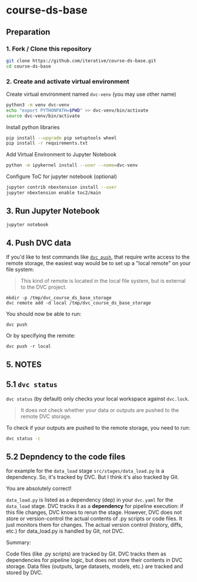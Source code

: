 # course-ds-base

## Preparation

### 1. Fork / Clone this repository

```bash
git clone https://github.com/iterative/course-ds-base.git
cd course-ds-base
```

### 2. Create and activate virtual environment

Create virtual environment named `dvc-venv` (you may use other name)

```bash
python3 -m venv dvc-venv
echo "export PYTHONPATH=$PWD" >> dvc-venv/bin/activate
source dvc-venv/bin/activate
```

Install python libraries

```bash
pip install --upgrade pip setuptools wheel
pip install -r requirements.txt
```

Add Virtual Environment to Jupyter Notebook

```bash
python -m ipykernel install --user --name=dvc-venv
```

Configure ToC for jupyter notebook (optional)

```bash
jupyter contrib nbextension install --user
jupyter nbextension enable toc2/main
```

## 3. Run Jupyter Notebook

```bash
jupyter notebook
```

## 4. Push DVC data

If you'd like to test commands like [`dvc push`](https://man.dvc.org/push),
that require write access to the remote storage, the easiest way would be to set
up a "local remote" on your file system:

> This kind of remote is located in the local file system, but is external to
> the DVC project.

```console
mkdir -p /tmp/dvc_course_ds_base_storage
dvc remote add -d local /tmp/dvc_course_ds_base_storage
```

You should now be able to run:

```console
dvc push
```

Or by specifying the remote:

```console
dvc push -r local
```

## 5. NOTES

## 5.1 `dvc status`

`dvc status` (by default) only checks your local workspace against `dvc.lock`.

> It does not check whether your data or outputs are pushed to the remote DVC storage.

To check if your outputs are pushed to the remote storage, you need to run:

```bash
dvc status -c
```

## 5.2 Depndency to the code files

for example for the `data_load` stage `src/stages/data_load.py` is a dependency. So, it's tracked by DVC. But I think it's also tracked by Git.

You are absolutely correct!

`data_load.py` is listed as a dependency (dep) in your `dvc.yaml` for the `data_load` stage.
DVC tracks it as a **dependency** for pipeline execution: if this file changes, DVC knows to rerun the stage.
However, DVC does not store or version-control the actual contents of .py scripts or code files. It just monitors them for changes.
The actual version control (history, diffs, etc.) for data_load.py is handled by Git, not DVC.

Summary:

Code files (like .py scripts) are tracked by Git.
DVC tracks them as dependencies for pipeline logic, but does not store their contents in DVC storage.
Data files (outputs, large datasets, models, etc.) are tracked and stored by DVC.
